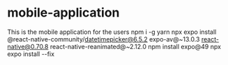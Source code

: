 # mobile-application
This is the mobile application for the users
npm i -g yarn
npx expo install @react-native-community/datetimepicker@6.5.2 expo-av@~13.0.3 react-native@0.70.8 react-native-reanimated@~2.12.0
npm install expo@49
npx expo install --fix